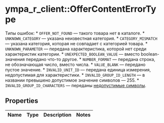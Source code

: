 # ympa_r_client::OfferContentErrorType

Типы ошибок:  * `OFFER_NOT_FOUND` — такого товара нет в каталоге. * `UNKNOWN_CATEGORY` — указана неизвестная категория. * `CATEGORY_MISMATCH` — указана категория, которая не совпадает с категорией товара. * `UNKNOWN_PARAMETER` — передана характеристика, которой нет среди характеристик категории. * `UNEXPECTED_BOOLEAN_VALUE` — вместо boolean-значения передано что-то другое. * `NUMBER_FORMAT` — передана строка, не обозначающая число, вместо числа. * `VALUE_BLANK` — передано пустое значение. * `INVALID_UNIT_ID` — передана единица измерения, недопустимая для характеристики. * `INVALID_GROUP_ID_LENGTH` — в названии превышено допустимое значение символов — 255. * `INVALID_GROUP_ID_CHARACTERS` — переданы [недопустимые символы](*ascii-code). 

## Properties
Name | Type | Description | Notes
------------ | ------------- | ------------- | -------------


